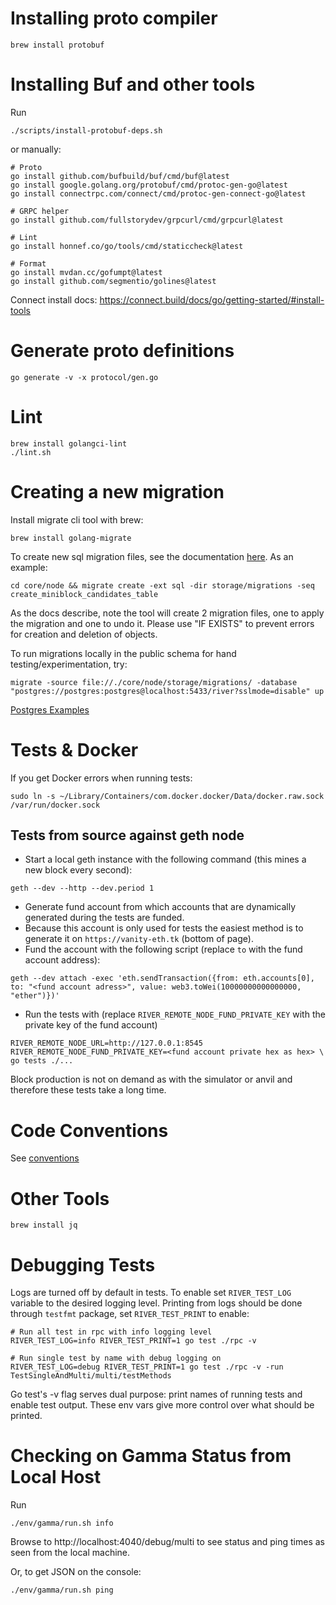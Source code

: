 # Installing proto compiler

    brew install protobuf

# Installing Buf and other tools

Run

    ./scripts/install-protobuf-deps.sh

or manually:

    # Proto
    go install github.com/bufbuild/buf/cmd/buf@latest
    go install google.golang.org/protobuf/cmd/protoc-gen-go@latest
    go install connectrpc.com/connect/cmd/protoc-gen-connect-go@latest

    # GRPC helper
    go install github.com/fullstorydev/grpcurl/cmd/grpcurl@latest

    # Lint
    go install honnef.co/go/tools/cmd/staticcheck@latest

    # Format
    go install mvdan.cc/gofumpt@latest
    go install github.com/segmentio/golines@latest

Connect install docs: https://connect.build/docs/go/getting-started/#install-tools

# Generate proto definitions

    go generate -v -x protocol/gen.go

# Lint

    brew install golangci-lint
    ./lint.sh

# Creating a new migration

Install migrate cli tool with brew:

    brew install golang-migrate

To create new sql migration files, see the documentation [here](https://github.com/golang-migrate/migrate/blob/master/GETTING_STARTED.md). As an example:

`cd core/node && migrate create -ext sql -dir storage/migrations -seq create_miniblock_candidates_table`

As the docs describe, note the tool will create 2 migration files, one to apply the migration and one to undo it. Please use "IF EXISTS" to prevent errors for creation and deletion of objects.

To run migrations locally in the public schema for hand testing/experimentation, try:

`migrate -source file://./core/node/storage/migrations/ -database "postgres://postgres:postgres@localhost:5433/river?sslmode=disable" up`

[Postgres Examples](https://github.com/golang-migrate/migrate/blob/master/database/postgres/TUTORIAL.md)

# Tests & Docker

If you get Docker errors when running tests:

    sudo ln -s ~/Library/Containers/com.docker.docker/Data/docker.raw.sock /var/run/docker.sock

## Tests from source against geth node

- Start a local geth instance with the following command (this mines a new block every second):

```
geth --dev --http --dev.period 1
```

- Generate fund account from which accounts that are dynamically generated during the tests are funded.
- Because this account is only used for tests the easiest method is to generate it on `https://vanity-eth.tk` (bottom of page).
- Fund the account with the following script (replace `to` with the fund account address):

```
geth --dev attach -exec 'eth.sendTransaction({from: eth.accounts[0], to: "<fund account adress>", value: web3.toWei(10000000000000000, "ether")})'
```

- Run the tests with (replace `RIVER_REMOTE_NODE_FUND_PRIVATE_KEY` with the private key of the fund account)

```
RIVER_REMOTE_NODE_URL=http://127.0.0.1:8545 RIVER_REMOTE_NODE_FUND_PRIVATE_KEY=<fund account private hex as hex> \
go tests ./...
```

Block production is not on demand as with the simulator or anvil and therefore these tests take a long time.

# Code Conventions

See [conventions](conventions.md)

# Other Tools

    brew install jq

# Debugging Tests

Logs are turned off by default in tests. To enable set `RIVER_TEST_LOG` variable to the desired logging level.
Printing from logs should be done through `testfmt` package, set `RIVER_TEST_PRINT` to enable:

    # Run all test in rpc with info logging level
    RIVER_TEST_LOG=info RIVER_TEST_PRINT=1 go test ./rpc -v

    # Run single test by name with debug logging on
    RIVER_TEST_LOG=debug RIVER_TEST_PRINT=1 go test ./rpc -v -run TestSingleAndMulti/multi/testMethods

Go test's -v flag serves dual purpose: print names of running tests and enable test output.
These env vars give more control over what should be printed.

# Checking on Gamma Status from Local Host

Run

    ./env/gamma/run.sh info

Browse to http://localhost:4040/debug/multi to see status and ping times as seen from the local machine.

Or, to get JSON on the console:

    ./env/gamma/run.sh ping
